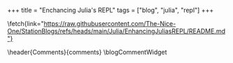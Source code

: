 +++
title = "Enchancing Julia's REPL"
tags = ["blog", "julia", "repl"]
+++

\fetch{link="https://raw.githubusercontent.com/The-Nice-One/StationBlogs/refs/heads/main/Julia/EnhancingJuliasREPL/README.md"}

\header{Comments}{comments}
\blogCommentWidget
